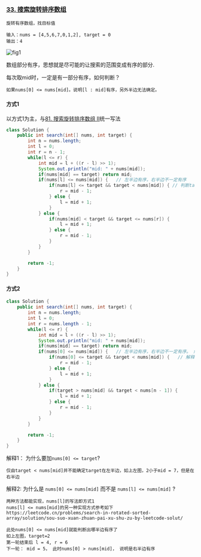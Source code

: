### [33. 搜索旋转排序数组](https://leetcode.cn/problems/search-in-rotated-sorted-array/)

```
旋转有序数组，找目标值

输入：nums = [4,5,6,7,0,1,2], target = 0
输出：4
```

![fig1](https://cdn.jsdelivr.net/gh/iamk123/typora@main/uPic/2023/04/30/15433816828406181682840618131DXVmpE-33_fig1.png)

数组部分有序，思想就是尽可能的让搜索的范围变成有序的部分.

每次取mid时，一定是有一部分有序，如何判断？

```
如果nums[0] <= nums[mid]。说明[l : mid]有序，另外半边无法确定。
```



#### 方式1

以方式1为主，与[81. 搜索旋转排序数组 II](https://leetcode.cn/problems/search-in-rotated-sorted-array-ii/)统一写法

```java
class Solution {
    public int search(int[] nums, int target) {
        int n = nums.length;
        int l = 0;
        int r = n - 1;
        while(l <= r) {
            int mid = l + ((r - l) >> 1);
            System.out.println("mid: " + nums[mid]);
            if(nums[mid] == target) return mid;
            if(nums[l] <= nums[mid]) {   // 左半边有序，右半边不一定有序
                if(nums[l] <= target && target < nums[mid]) { // 判断target在[l, mid]中
                    r = mid - 1;
                } else {
                    l = mid + 1;
                }
            } else {
                if(nums[mid] < target && target <= nums[r]) {
                    l = mid + 1;
                } else {
                    r = mid - 1;
                }
            }
        }

        return -1;
    }
}
```



#### 方式2

```java
class Solution {
    public int search(int[] nums, int target) {
        int n = nums.length;
        int l = 0;
        int r = nums.length - 1;
        while(l <= r) {
            int mid = l + ((r - l) >> 1);
            System.out.println("mid: " + nums[mid]);
            if(nums[mid] == target) return mid;
            if(nums[0] <= nums[mid]) {   // 左半边有序，右半边不一定有序。 解释2
                if(nums[0] <= target && target < nums[mid]) {	// 解释1
                    r = mid - 1;
                } else {
                    l = mid + 1;
                }
            } else {
                if(target > nums[mid] && target < nums[n - 1]) {
                    l = mid + 1;
                } else {
                    r = mid - 1;
                }
            }
        }

        return -1;
    }
}
```

解释1： 为什么要加`nums[0] <= target`?

```
仅由target < nums[mid]并不能确定target在左半边，如上左图，2小于mid = 7，但是在右半边
```

解释2: 为什么是 `nums[0] <= nums[mid]` 而不是 `nums[l] <= nums[mid]` ?

```
两种方法都能实现，nums[l]的写法即方式1
nums[l] <= nums[mid]的另一种实现方式参考如下
https://leetcode.cn/problems/search-in-rotated-sorted-array/solution/sou-suo-xuan-zhuan-pai-xu-shu-zu-by-leetcode-solut/

此处nums[0] <= nums[mid]就能判断出哪半边有序了
如上左图，target=2
第一轮结束后 l = 4, r = 6
下一轮： mid = 5， 此时nums[0] > nums[mid]， 说明是右半边有序


```

